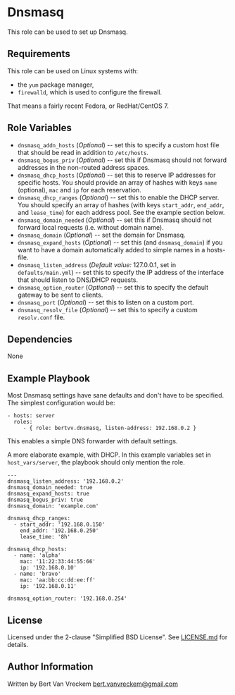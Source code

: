 # Dnsmasq

This role can be used to set up Dnsmasq.

## Requirements

This role can be used on Linux systems with:

* the `yum` package manager,
* `firewalld`, which is used to configure the firewall.

That means a fairly recent Fedora, or RedHat/CentOS 7.

## Role Variables

* `dnsmasq_addn_hosts` (*Optional*) -- set this to specify a custom host file that should be read in addition to `/etc/hosts`.
* `dnsmasq_bogus_priv` (*Optional*) -- set this if Dnsmasq should not forward addresses in the non-routed address spaces.
* `dnsmasq_dhcp_hosts` (*Optional*) -- set this to reserve IP addresses for specific hosts. You should provide an array of hashes with keys `name` (optional), `mac` and `ip` for each reservation.
* `dnsmasq_dhcp_ranges` (*Optional*) -- set this to enable the DHCP server. You should specify an array of hashes (with keys `start_addr`, `end_addr`, and `lease_time`) for each address pool. See the example section below.
* `dnsmasq_domain_needed` (*Optional*) -- set this if Dnsmasq should not forward local requests (i.e. without domain name).
* `dnsmasq_domain` (*Optional*) -- set the domain for Dnsmasq.
* `dnsmasq_expand_hosts` (*Optional*) -- set this (and `dnsmasq_domain`) if you want to have a domain automatically added to simple names in a hosts-file.
* `dnsmasq_listen_address` (*Default value:* 127.0.0.1, set in `defaults/main.yml`) -- set this to specify the IP address of the interface that should listen to DNS/DHCP requests.
* `dnsmasq_option_router` (*Optional*) -- set this to specify the default gateway to be sent to clients.
* `dnsmasq_port` (*Optional*) -- set this to listen on a custom port.
* `dnsmasq_resolv_file` (*Optional*) -- set this to specify a custom `resolv.conf` file.

## Dependencies

None

## Example Playbook

Most Dnsmasq settings have sane defaults and don't have to be specified. The simplest configuration would be:

    - hosts: server
      roles:
         - { role: bertvv.dnsmasq, listen-address: 192.168.0.2 }

This enables a simple DNS forwarder with default settings.

A more elaborate example, with DHCP. In this example variables set in `host_vars/server`, the playbook should only mention the role.

    ---
    dnsmasq_listen_address: '192.168.0.2'
    dnsmasq_domain_needed: true
    dnsmasq_expand_hosts: true
    dnsmasq_bogus_priv: true
    dnsmasq_domain: 'example.com'

    dnsmasq_dhcp_ranges:
      - start_addr: '192.168.0.150'
        end_addr: '192.168.0.250'
        lease_time: '8h'

    dnsmasq_dhcp_hosts:
      - name: 'alpha'
        mac: '11:22:33:44:55:66'
        ip: '192.168.0.10'
      - name: 'bravo'
        mac: 'aa:bb:cc:dd:ee:ff'
        ip: '192.168.0.11'

    dnsmasq_option_router: '192.168.0.254'


## License

Licensed under the 2-clause "Simplified BSD License". See [LICENSE.md](/LICENSE.md) for details.

## Author Information

Written by Bert Van Vreckem <bert.vanvreckem@gmail.com>
